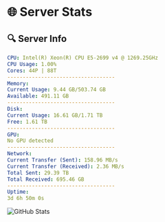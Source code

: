 # 🌐 Server Stats
## 🔍 Server Info
```yaml
CPU: Intel(R) Xeon(R) CPU E5-2699 v4 @ 1269.25GHz
CPU Usage: 1.00%
Cores: 44P | 88T
-----------------------------------
Memory:
Current Usage: 9.44 GB/503.74 GB
Available: 491.11 GB
-----------------------------------
Disk:
Current Usage: 16.61 GB/1.71 TB
Free: 1.61 TB
-----------------------------------
GPU:
No GPU detected
-----------------------------------
Network:
Current Transfer (Sent): 158.96 MB/s
Current Transfer (Received): 2.36 MB/s
Total Sent: 29.39 TB
Total Received: 695.46 GB
-----------------------------------
Uptime:
3d 6h 50m 0s
```
![GitHub Stats](https://img.shields.io/badge/Updated-2025-02-11_05:33:18-blue)